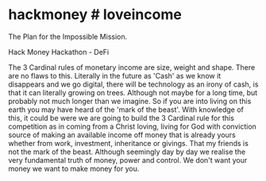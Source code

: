 # hackmoney # loveincome

The Plan for the Impossible Mission.

Hack Money Hackathon - DeFi

The 3 Cardinal rules of monetary income are size, weight and shape. There are no flaws to this.
Literally in the future as 'Cash' as we know it disappears and we go digital, there will be technology 
as an irony of cash, is that it can literally growing on trees. Although not maybe for a long time, 
but probably not much longer than we imagine.
So if you are into living on this earth you may have heard of the 'mark of the beast'. With knowledge of this,
 it could be were we are going to build the 3 Cardinal rule for this competition as in coming from a Christ loving, 
living for God with conviction source of making an available income off money that is already yours whether from work, investment, inheritance
 or givings.
That my friends is not the mark of the beast. Although seemingly day by day we realise the very fundamental truth of money, power and control.
 We don't want your money we want to make money for you.
